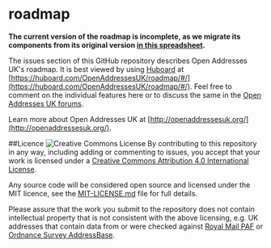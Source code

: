 roadmap
=======

**The current version of the roadmap is incomplete, as we migrate its components from its original version [in this spreadsheet](https://docs.google.com/spreadsheets/d/1grVK-aNcSQrwNjSH-eBj1sD4_6YLo8Bt7JRhZqpLm_M/edit?usp=sharing).** 

The issues section of this GitHub repository describes Open Addresses UK's roadmap. It is best viewed by using [Huboard](https://huboard.com/) at [https://huboard.com/OpenAddressesUK/roadmap/#/](https://huboard.com/OpenAddressesUK/roadmap/#/). Feel free to comment on the individual features here or to discuss the same in the [Open Addresses UK forums](https://github.com/OpenAddressesUK/forum/blob/master/README.md).

Learn more about Open Addresses UK at [http://openaddressesuk.org/](http://openaddressesuk.org/).

##Licence
![Creative Commons License](http://i.creativecommons.org/l/by/4.0/88x31.png "Creative Commons License") By contributing to this repository in any way, including adding or commenting to issues, you accept that your work is licensed under a [Creative Commons Attribution 4.0 International License](http://creativecommons.org/licenses/by/4.0/). 

Any source code will be considered open source and licensed under the MIT licence, see the [MIT-LICENSE.md](MIT-LICENSE.md) file for full details. 

Please assure that the work you submit to the repository does not contain intellectual property that is not consistent with the above licensing, e.g. UK addresses that contain data from or were checked against [Royal Mail PAF](http://www.poweredbypaf.com/) or [Ordnance Survey AddressBase](http://www.ordnancesurvey.co.uk/business-and-government/products/addressbase-products.html).
